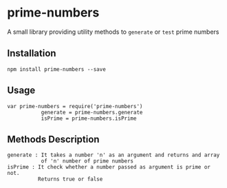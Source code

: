 prime-numbers
=========

A small library providing utility methods to `generate` or `test` prime numbers

## Installation

    npm install prime-numbers --save

## Usage

    var prime-numbers = require('prime-numbers')
               generate = prime-numbers.generate
               isPrime = prime-numbers.isPrime

## Methods Description

    generate : It takes a number 'n' as an argument and returns and array
               of 'n' number of prime numbers
    isPrime : It check whether a number passed as argument is prime or not.
              Returns true or false


